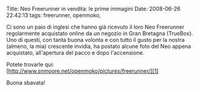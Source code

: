Title: Neo Freerunner in vendita: le prime immagini
Date:  2008-06-26 22:42:13
tags: freerunner, openmoko,

Ci sono un paio di inglesi che hanno già ricevuto
il loro Neo Freerunner regolarmente acquistato online da un negozio in Gran
Bretagna (TrueBox). Uno di questi, con tanta buona volonta e con tutto il
gusto per la nostra (almeno, la mia) crescente invidia, ha postato alcune foto
del Neo appena acquistato, all'apertura del pacco e dopo l'accensione.


Potete
trovarle qui: [http://www.snmoore.net/openmoko/pictures/freerunner/][1]


Buona
sbavata!

   [1]: http://www.snmoore.net/openmoko/pictures/freerunner/

